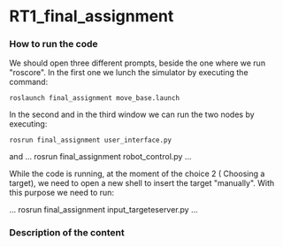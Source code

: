 # RT1_final_assignment

### How to run the code
We should open three different prompts, beside the one where we run "roscore". In the first one we lunch the simulator by executing the command:
```
roslaunch final_assignment move_base.launch
```
In the second and in the third window we can run the two nodes by executing:
```
rosrun final_assignment user_interface.py
```
 and 
...
rosrun final_assignment robot_control.py
...

While the code is running, at the moment of the choice 2 ( Choosing a target), we need to open a new shell to insert the target "manually". With this purpose we need to run:

...
rosrun final_assignment input_targeteserver.py
...


### Description of the content


